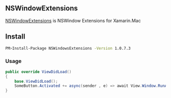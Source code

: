 ## NSWindowExtensions
[NSWindowExtensions](https://www.nuget.org/packages/NSWindowsExtensions/) is NSWindow Extensions for Xamarin.Mac

## Install

```bash 
PM>Install-Package NSWindowsExtensions -Version 1.0.7.3
```

### Usage

```cs
public override ViewDidLoad()
{
    base.ViewDidLoad();
    SomeButton.Activated += async(sender , e) => await View.Window.RunAlertAsync("Welcome!","Hello Xamarin.Mac!"NSAlertStyle.Informational);
}
```
